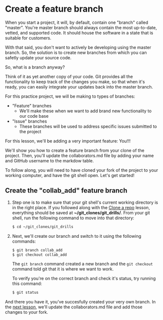 # Create a feature branch
When you start a project, it will, by default, contain one "branch" called "master". You're master branch should always contain the most up-to-date, vetted, and supported code. It should house the software in a state that is suitable for customers.

With that said, you don't want to actively be developing using the master branch. So, the solution is to create new branches from which you can safetly update your source code. 

So, what is a branch anyway?

Think of it as yet another copy of your code. Git provides all the functionality to keep track of the changes you make, so that when it's ready, you can easily integrate your updates back into the master branch.

For this practice project, we will be making to types of branches:
- "Feature" branches
    - We'll make these when we want to add brand new functionality to our code base
- "Issue" branches
    - These branches will be used to address specific issues submitted to the project

For this lesson, we'll be adding a very important feature: You!!!

We'll show you how to create a feature branch from your clone of the project. Then, you'll update the collaborators.md file by adding your name and GitHub username to the markdow table.

To follow along, you will need to have cloned your fork of the project to your working computer, and have the git shell open. Let's get started!

## Create the "collab_add" feature branch
1. Step one is to make sure that your git shell's current working directory is in the right place. If you followed along with the [Clone a repo](6-clone-a-repo.md) lesson, everything should be saved at **~/git_clones/git_drills/**. From your git shell, run the following command to move into that directory:

    ```bash
    $ cd ~/git_clones/git_drills
    ```
2. Next, we'll create our branch and switch to it using the following commands:

    ```bash
    $ git branch collab_add
    $ git checkout collab_add
    ```

    The ```git branch``` command created a new branch and the ```git checkout``` command told git that it is where we want to work.

    To verify you're on the correct branch and check it's status, try running this command:

    ```bash
    $ git status
    ```

And there you have it, you've succesfully created your very own branch. In the [next lesson](8-make-changes.md), we'll update the collaborators.md file and add those changes to your fork.
